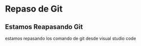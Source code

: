 # Repaso de Git 

## Estamos Reapasando Git
 estamos repasando los comando de git 
 desde visual studio code